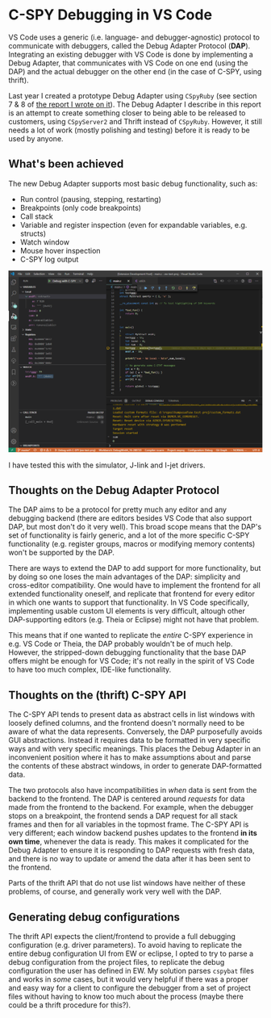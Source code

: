 # C-SPY Debugging in VS Code

VS Code uses a generic (i.e. language- and debugger-agnostic) protocol to communicate
with debuggers, called the Debug Adapter Protocol (**DAP**). Integrating an existing
debugger with VS Code is done by implementing a Debug Adapter, that communicates with
VS Code on one end (using the DAP) and the actual debugger on the other end (in the
case of C-SPY, using thrift).

Last year I created a prototype Debug Adapter using `CSpyRuby` (see section 7 & 8 of [the report I wrote on it](http://git.iar.se/gitweb.cgi?p=user/hampusad.git;a=blob;f=report.pdf;h=5e9786d5e3805619a9a4f17482bb4b0997eb7cef;hb=HEAD)).
The Debug Adapter I describe in this report is an attempt to create something
closer to being able to be released to customers, using `CSpyServer2` and Thrift
instead of `CSpyRuby`. However, it still needs a lot of work (mostly polishing
and testing) before it is ready to be used by anyone.

## What's been achieved

The new Debug Adapter supports most basic debug functionality, such as:

* Run control (pausing, stepping, restarting)
* Breakpoints (only code breakpoints)
* Call stack
* Variable and register inspection (even for expandable variables, e.g. structs)
* Watch window
* Mouse hover inspection
* C-SPY log output

![Screenshot of a debugging session](md-images/debug-session-screenshot.png)

I have tested this with the simulator, J-link and I-jet drivers.

## Thoughts on the Debug Adapter Protocol

The DAP aims to be a protocol for pretty much any editor and any debugging backend (there are editors besides VS Code that also support DAP, but most don't do it very well).
This broad scope means that the DAP's set of functionality is fairly generic,
and a lot of the more
specific C-SPY functionality (e.g. register groups, macros or modifying memory contents)
won't be supported by the DAP.

There are ways to extend the DAP to add support for more functionality, but by doing so one loses
the main advantages of the DAP: simplicity and cross-editor compatibility. One would have to
implement the frontend for all extended functionality oneself, and replicate that frontend for
every editor in which one wants to support that functionality. In VS Code specifically,
implementing usable custom UI elements is very difficult, altough other DAP-supporting editors
(e.g. Theia or Eclipse) might not have that problem.

This means that if one wanted to replicate the *entire* C-SPY experience in e.g. VS Code or Theia,
the DAP probably wouldn't be of much help.
However, the stripped-down debugging functionality that the base DAP offers might be enough for
VS Code; it's not really in the spirit of VS Code to have too much complex, IDE-like functionality.

## Thoughts on the (thrift) C-SPY API

The C-SPY API tends to present data as abstract cells in list windows with loosely defined columns,
and the frontend doesn't normally need to be aware of what the data represents.
Conversely, the DAP purposefully avoids GUI abstractions. Instead it requires data to be
formatted in very specific ways and with very specific meanings. This places the Debug Adapter
in an inconvenient position where it has to make assumptions about and parse the contents of these
abstract windows, in order to generate DAP-formatted data.

The two protocols also have incompatibilities in *when* data is sent from the backend to the frontend.
The DAP is centered around *requests* for data made from the frontend to the backend. For example, when
the debugger stops on a breakpoint, the frontend sends a DAP request for all stack frames and then
for all variables in the topmost frame.
The C-SPY API is very different;
each window backend pushes updates to the frontend **in its own time**, whenever the data is ready.
This makes it complicated for the Debug Adapter to ensure it is responding to DAP requests
with fresh data,
and there is no way to update or amend the data after it has been sent to the frontend.

Parts of the thrift API that do not use list windows have neither of these problems, of course,
and generally work very well with the DAP.

## Generating debug configurations

The thrift API expects the client/frontend to provide a full debugging configuration
(e.g. driver parameters). To avoid having to replicate the entire debug configuration
UI from EW or eclipse, I opted to try to parse a debug configuration from the project files,
to replicate the debug configuration the user has defined in EW. My solution parses `cspybat` files and works
in *some* cases, but it would very helpful if there was a proper and easy way for a client
to configure the debugger from a set of project files without having to know too much about the
process (maybe there could be a thrift procedure for this?).

